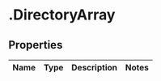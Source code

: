 # .DirectoryArray

## Properties
Name | Type | Description | Notes
------------ | ------------- | ------------- | -------------


